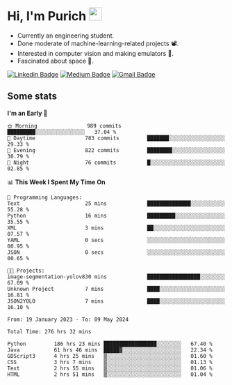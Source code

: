 <h1 align="left">Hi, I'm Purich
<img src="https://media.giphy.com/media/hvRJCLFzcasrR4ia7z/giphy.gif" width="30px"/></h1>

* Currently an engineering student.
* Done moderate of machine-learning-related projects :film_projector:.
* Interested in computer vision and making emulators :space_invader:.
* Fascinated about space :milky_way:.

[![Linkedin Badge](https://img.shields.io/badge/-Purich-blue?style=flat-square&logo=Linkedin&logoColor=white&link=https://www.linkedin.com/in/purich-siritip-16b3b3255/)](https://www.linkedin.com/in/purich-siritip-16b3b3255) [![Medium Badge](https://img.shields.io/badge/-@purich-gray?style=flat-square&labelColor=000000&logo=Medium&link=https://medium.com/@phuritsiritip)](https://medium.com/@phuritsiritip)
[![Gmail Badge](https://img.shields.io/badge/-mark.phurit@gmail.com-c14438?style=flat-square&logo=Gmail&logoColor=white&link=mailto:mark.phurit@gmail.com)](mailto:mark.phurit@gmail.com)

## Some stats

  
  <!--START_SECTION:waka-->
**I'm an Early 🐤** 

```text
🌞 Morning                989 commits         █████████░░░░░░░░░░░░░░░░   37.04 % 
🌆 Daytime                783 commits         ███████░░░░░░░░░░░░░░░░░░   29.33 % 
🌃 Evening                822 commits         ████████░░░░░░░░░░░░░░░░░   30.79 % 
🌙 Night                  76 commits          █░░░░░░░░░░░░░░░░░░░░░░░░   02.85 % 
```


📊 **This Week I Spent My Time On** 

```text
💬 Programming Languages: 
Text                     25 mins             ██████████████░░░░░░░░░░░   55.28 % 
Python                   16 mins             █████████░░░░░░░░░░░░░░░░   35.55 % 
XML                      3 mins              ██░░░░░░░░░░░░░░░░░░░░░░░   07.57 % 
YAML                     0 secs              ░░░░░░░░░░░░░░░░░░░░░░░░░   00.95 % 
JSON                     0 secs              ░░░░░░░░░░░░░░░░░░░░░░░░░   00.65 % 

🐱‍💻 Projects: 
image-segmentation-yolov830 mins             █████████████████░░░░░░░░   67.09 % 
Unknown Project          7 mins              ████░░░░░░░░░░░░░░░░░░░░░   16.81 % 
JSON2YOLO                7 mins              ████░░░░░░░░░░░░░░░░░░░░░   16.10 % 
```


<!--END_SECTION:waka-->

  <!--START_SECTION:waka-simple-->

```text
From: 19 January 2023 - To: 09 May 2024

Total Time: 276 hrs 32 mins

Python         186 hrs 23 mins █████████████████░░░░░░░░   67.40 %
Java           61 hrs 46 mins  █████▓░░░░░░░░░░░░░░░░░░░   22.34 %
GDScript3      4 hrs 25 mins   ▒░░░░░░░░░░░░░░░░░░░░░░░░   01.60 %
CSS            3 hrs 7 mins    ▒░░░░░░░░░░░░░░░░░░░░░░░░   01.13 %
Text           2 hrs 55 mins   ▒░░░░░░░░░░░░░░░░░░░░░░░░   01.06 %
HTML           2 hrs 51 mins   ▒░░░░░░░░░░░░░░░░░░░░░░░░   01.04 %
```

<!--END_SECTION:waka-simple-->

  <!--![Anurag's GitHub stats](https://github-readme-stats.vercel.app/api?username=vikimark&show_icons=true&theme=gruvbox_light)-->
  
<!--
**vikimark/vikimark** is a ✨ _special_ ✨ repository because its `README.md` (this file) appears on your GitHub profile.

Here are some ideas to get you started:

- 🔭 I’m currently working on ...
- 🌱 I’m currently learning ...
- 👯 I’m looking to collaborate on ...
- 🤔 I’m looking for help with ...
- 💬 Ask me about ...
- 📫 How to reach me: ...
- 😄 Pronouns: ...
- ⚡ Fun fact: ...
-->
